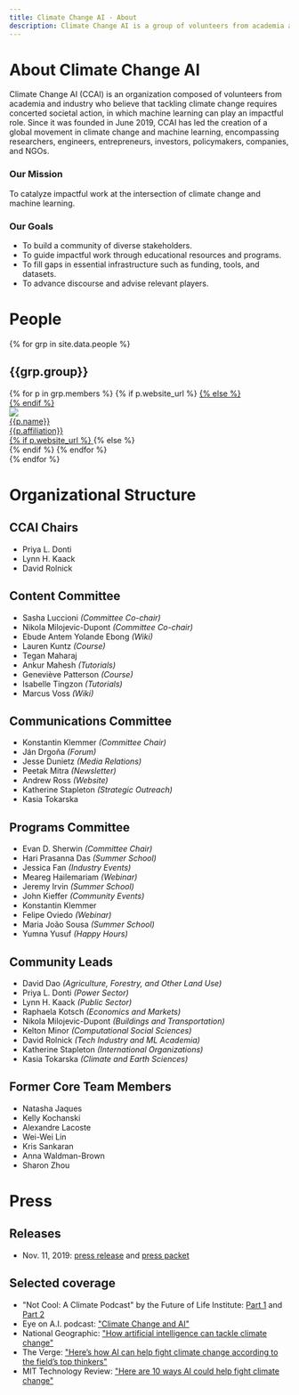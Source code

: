 ```yaml
---
title: Climate Change AI - About
description: Climate Change AI is a group of volunteers from academia and industry who believe in using machine learning, where it is relevant, to help tackle the climate crisis.
---
```


# About Climate Change AI

Climate Change AI (CCAI) is an organization composed of volunteers from academia and industry who believe that tackling climate change requires concerted societal action, in which machine learning can play an impactful role. Since it was founded in June 2019, CCAI has led the creation of a global movement in climate change and machine learning, encompassing researchers, engineers, entrepreneurs, investors, policymakers, companies, and NGOs.

### Our Mission
To catalyze impactful work at the intersection of climate change and machine learning.

### Our Goals
* To build a community of diverse stakeholders.
* To guide impactful work through educational resources and programs.
* To fill gaps in essential infrastructure such as funding, tools, and datasets. 
* To advance discourse and advise relevant players.


# People

{% for grp in site.data.people %}
<h2 id="{{grp.anchor}}">{{grp.group}}</h2>
<div class="person__list">
{% for p in grp.members %}
{% if p.website_url %}
<a class="person__item" href="{{p.website_url}}" target="_blank">
{% else %}
<div class="person__item">
{% endif %}
<div class="person__pic-wrapper">
<img class="person__pic" src="{{p.image_url}}">
</div>
<div class="person__name">{{p.name}}</div>
<div class="person__affil">{{p.affiliation}}</div>
{% if p.website_url %}
</a>
{% else %}
</div>
{% endif %}
{% endfor %}
</div>
{% endfor %}

# Organizational Structure

## CCAI Chairs
- Priya L. Donti
- Lynn H. Kaack
- David Rolnick

## Content Committee
- Sasha Luccioni <em>(Committee Co-chair)</em>
- Nikola Milojevic-Dupont <em>(Committee Co-chair)</em>
- Ebude Antem Yolande Ebong <em>(Wiki)</em>
- Lauren Kuntz <em>(Course)</em>
- Tegan Maharaj
- Ankur Mahesh <em>(Tutorials)</em>
- Geneviève Patterson <em>(Course)</em>
- Isabelle Tingzon <em>(Tutorials)</em>
- Marcus Voss <em>(Wiki)</em>

## Communications Committee
- Konstantin Klemmer <em>(Committee Chair)</em>
- Ján Drgoňa <em>(Forum)</em>
- Jesse Dunietz <em>(Media Relations)</em>
- Peetak Mitra <em>(Newsletter)</em>
- Andrew Ross <em>(Website)</em>
- Katherine Stapleton <em>(Strategic Outreach)</em>
- Kasia Tokarska

## Programs Committee
- Evan D. Sherwin <em>(Committee Chair)</em>
- Hari Prasanna Das <em>(Summer School)</em>
- Jessica Fan <em>(Industry Events)</em>
- Meareg Hailemariam <em>(Webinar)</em>
- Jeremy Irvin <em>(Summer School)</em>
- John Kieffer <em>(Community Events)</em>
- Konstantin Klemmer
- Felipe Oviedo <em>(Webinar)</em>
- Maria João Sousa <em>(Summer School)</em>
- Yumna Yusuf <em>(Happy Hours)</em>

## Community Leads
- David Dao <em>(Agriculture, Forestry, and Other Land Use)</em>
- Priya L. Donti <em>(Power Sector)</em>
- Lynn H. Kaack <em>(Public Sector)</em>
- Raphaela Kotsch <em>(Economics and Markets)</em>
- Nikola Milojevic-Dupont <em>(Buildings and Transportation)</em>
- Kelton Minor <em>(Computational Social Sciences)</em>
- David Rolnick <em>(Tech Industry and ML Academia)</em>
- Katherine Stapleton <em>(International Organizations)</em>
- Kasia Tokarska <em>(Climate and Earth Sciences)</em>

## Former Core Team Members
- Natasha Jaques
- Kelly Kochanski
- Alexandre Lacoste
- Wei-Wei Lin
- Kris Sankaran
- Anna Waldman-Brown
- Sharon Zhou

# Press

## Releases
* Nov. 11, 2019: <a href="/press_releases/2019-11-11/release.html" target="_blank">press release</a> and [press packet](/press_releases/2019-11-11/press_packet.zip)

## Selected coverage
* "Not Cool: A Climate Podcast" by the Future of Life Institute: <a href="https://futureoflife.org/2019/10/22/not-cool-ep-16-tackling-climate-change-with-machine-learning-part-1/" target="_blank">Part 1</a> and <a href="https://futureoflife.org/2019/10/24/not-cool-ep-17-tackling-machine-learning-with-climate-change-part-2/" target="_blank">Part 2</a>
* Eye on A.I. podcast: <a href="https://www.eye-on.ai/podcast-024" target="_blank">"Climate Change and AI"</a>
* National Geographic: <a href="https://www.nationalgeographic.com/environment/2019/07/artificial-intelligence-climate-change/" target="_blank">"How artificial intelligence can tackle climate change"</a>
* The Verge: <a href="https://www.theverge.com/2019/6/25/18744034/ai-artificial-intelligence-ml-climate-change-fight-tackle" target="_blank">"Here’s how AI can help fight climate change according to the field’s top thinkers"</a>
* MIT Technology Review: <a href="https://www.technologyreview.com/s/613838/ai-climate-change-machine-learning/" target="_blank">"Here are 10 ways AI could help fight climate change"</a>

